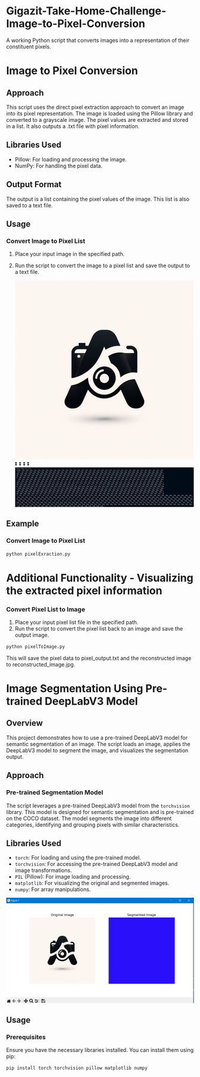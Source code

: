 # Gigazit-Take-Home-Challenge-Image-to-Pixel-Conversion
A working Python script that converts images into a representation of their constituent pixels.

# Image to Pixel Conversion

## Approach
This script uses the direct pixel extraction approach to convert an image into its pixel representation. The image is loaded using the Pillow library and converted to a grayscale image. The pixel values are extracted and stored in a list. It also outputs a .txt file with pixel information.

## Libraries Used
- Pillow: For loading and processing the image.
- NumPy: For handling the pixel data.

## Output Format
The output is a list containing the pixel values of the image. This list is also saved to a text file.

## Usage
### Convert Image to Pixel List
1. Place your input image in the specified path.
2. Run the script to convert the image to a pixel list and save the output to a text file.

   ![Test Image](https://raw.githubusercontent.com/arzmn/Gigazit-Take-Home-Challenge-Image-to-Pixel-Conversion/main/testImage.png)
   ⏬
   ⏬
   ⏬
   ⏬
   ![Pixel List](https://raw.githubusercontent.com/arzmn/Gigazit-Take-Home-Challenge-Image-to-Pixel-Conversion/main/Pixel%20List%20Screenshot.png)



## Example
### Convert Image to Pixel List
```bash
python pixelExraction.py
```

# Additional Functionality - Visualizing the extracted pixel information

### Convert Pixel List to Image
1. Place your input pixel list file in the specified path.
2. Run the script to convert the pixel list back to an image and save the output image.

```bash
python pixelToImage.py
```
This will save the pixel data to pixel_output.txt and the reconstructed image to reconstructed_image.jpg.

# Image Segmentation Using Pre-trained DeepLabV3 Model

## Overview
This project demonstrates how to use a pre-trained DeepLabV3 model for semantic segmentation of an image. The script loads an image, applies the DeepLabV3 model to segment the image, and visualizes the segmentation output.

## Approach
### Pre-trained Segmentation Model
The script leverages a pre-trained DeepLabV3 model from the `torchvision` library. This model is designed for semantic segmentation and is pre-trained on the COCO dataset. The model segments the image into different categories, identifying and grouping pixels with similar characteristics.

## Libraries Used
- `torch`: For loading and using the pre-trained model.
- `torchvision`: For accessing the pre-trained DeepLabV3 model and image transformations.
- `PIL` (Pillow): For image loading and processing.
- `matplotlib`: For visualizing the original and segmented images.
- `numpy`: For array manipulations.

![Output for pre trained Segmentation](https://raw.githubusercontent.com/arzmn/Gigazit-Take-Home-Challenge-Image-to-Pixel-Conversion/main/Segmented%20Image.png)

## Usage
### Prerequisites
Ensure you have the necessary libraries installed. You can install them using pip:
```bash
pip install torch torchvision pillow matplotlib numpy

